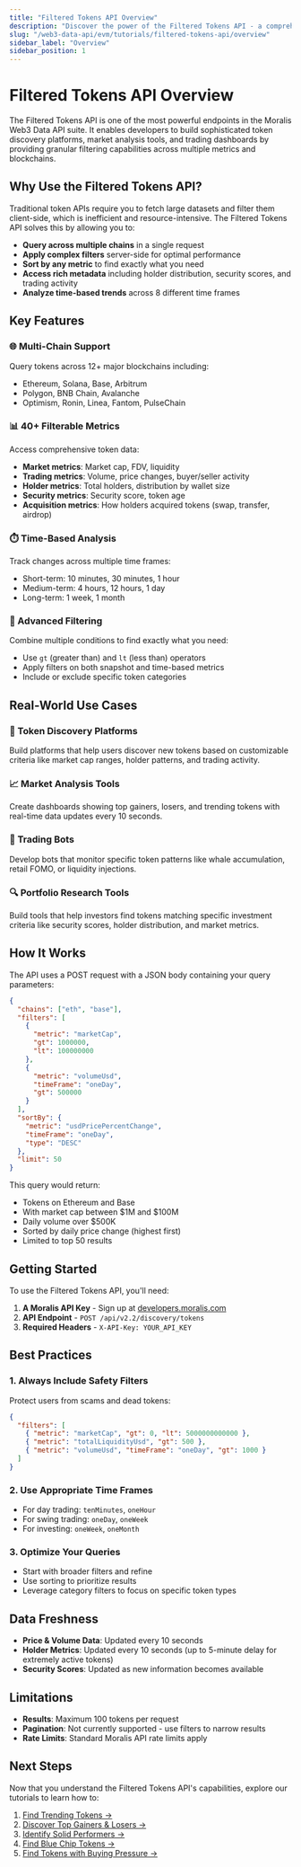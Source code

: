 ```yaml
---
title: "Filtered Tokens API Overview"
description: "Discover the power of the Filtered Tokens API - a comprehensive token discovery and analysis endpoint that enables you to find trending tokens, analyze market movements, and build sophisticated token screening tools across multiple blockchains."
slug: "/web3-data-api/evm/tutorials/filtered-tokens-api/overview"
sidebar_label: "Overview"
sidebar_position: 1
---
```


# Filtered Tokens API Overview

The Filtered Tokens API is one of the most powerful endpoints in the Moralis Web3 Data API suite. It enables developers to build sophisticated token discovery platforms, market analysis tools, and trading dashboards by providing granular filtering capabilities across multiple metrics and blockchains.

## Why Use the Filtered Tokens API?

Traditional token APIs require you to fetch large datasets and filter them client-side, which is inefficient and resource-intensive. The Filtered Tokens API solves this by allowing you to:

- **Query across multiple chains** in a single request
- **Apply complex filters** server-side for optimal performance
- **Sort by any metric** to find exactly what you need
- **Access rich metadata** including holder distribution, security scores, and trading activity
- **Analyze time-based trends** across 8 different time frames

## Key Features

### 🌐 Multi-Chain Support

Query tokens across 12+ major blockchains including:

- Ethereum, Solana, Base, Arbitrum
- Polygon, BNB Chain, Avalanche
- Optimism, Ronin, Linea, Fantom, PulseChain

### 📊 40+ Filterable Metrics

Access comprehensive token data:

- **Market metrics**: Market cap, FDV, liquidity
- **Trading metrics**: Volume, price changes, buyer/seller activity
- **Holder metrics**: Total holders, distribution by wallet size
- **Security metrics**: Security score, token age
- **Acquisition metrics**: How holders acquired tokens (swap, transfer, airdrop)

### ⏱️ Time-Based Analysis

Track changes across multiple time frames:

- Short-term: 10 minutes, 30 minutes, 1 hour
- Medium-term: 4 hours, 12 hours, 1 day
- Long-term: 1 week, 1 month

### 🎯 Advanced Filtering

Combine multiple conditions to find exactly what you need:

- Use `gt` (greater than) and `lt` (less than) operators
- Apply filters on both snapshot and time-based metrics
- Include or exclude specific token categories

## Real-World Use Cases

### 🚀 Token Discovery Platforms

Build platforms that help users discover new tokens based on customizable criteria like market cap ranges, holder patterns, and trading activity.

### 📈 Market Analysis Tools

Create dashboards showing top gainers, losers, and trending tokens with real-time data updates every 10 seconds.

### 🤖 Trading Bots

Develop bots that monitor specific token patterns like whale accumulation, retail FOMO, or liquidity injections.

### 🔍 Portfolio Research Tools

Build tools that help investors find tokens matching specific investment criteria like security scores, holder distribution, and market metrics.

## How It Works

The API uses a POST request with a JSON body containing your query parameters:

```json
{
  "chains": ["eth", "base"],
  "filters": [
    {
      "metric": "marketCap",
      "gt": 1000000,
      "lt": 100000000
    },
    {
      "metric": "volumeUsd",
      "timeFrame": "oneDay",
      "gt": 500000
    }
  ],
  "sortBy": {
    "metric": "usdPricePercentChange",
    "timeFrame": "oneDay",
    "type": "DESC"
  },
  "limit": 50
}
```

This query would return:

- Tokens on Ethereum and Base
- With market cap between $1M and $100M
- Daily volume over $500K
- Sorted by daily price change (highest first)
- Limited to top 50 results

## Getting Started

To use the Filtered Tokens API, you'll need:

1. **A Moralis API Key** - Sign up at [developers.moralis.com](https://developers.moralis.com)
2. **API Endpoint** - `POST /api/v2.2/discovery/tokens`
3. **Required Headers** - `X-API-Key: YOUR_API_KEY`

## Best Practices

### 1. Always Include Safety Filters

Protect users from scams and dead tokens:

```json
{
  "filters": [
    { "metric": "marketCap", "gt": 0, "lt": 5000000000000 },
    { "metric": "totalLiquidityUsd", "gt": 500 },
    { "metric": "volumeUsd", "timeFrame": "oneDay", "gt": 1000 }
  ]
}
```

### 2. Use Appropriate Time Frames

- For day trading: `tenMinutes`, `oneHour`
- For swing trading: `oneDay`, `oneWeek`
- For investing: `oneWeek`, `oneMonth`

### 3. Optimize Your Queries

- Start with broader filters and refine
- Use sorting to prioritize results
- Leverage category filters to focus on specific token types

## Data Freshness

- **Price & Volume Data**: Updated every 10 seconds
- **Holder Metrics**: Updated every 10 seconds (up to 5-minute delay for extremely active tokens)
- **Security Scores**: Updated as new information becomes available

## Limitations

- **Results**: Maximum 100 tokens per request
- **Pagination**: Not currently supported - use filters to narrow results
- **Rate Limits**: Standard Moralis API rate limits apply

## Next Steps

Now that you understand the Filtered Tokens API's capabilities, explore our tutorials to learn how to:

1. [Find Trending Tokens →](/web3-data-api/evm/tutorials/filtered-tokens-api/trending-tokens)
2. [Discover Top Gainers & Losers →](/web3-data-api/evm/tutorials/filtered-tokens-api/top-gainers-losers)
3. [Identify Solid Performers →](/web3-data-api/evm/tutorials/filtered-tokens-api/solid-performers)
4. [Find Blue Chip Tokens →](/web3-data-api/evm/tutorials/filtered-tokens-api/blue-chip-tokens)
5. [Find Tokens with Buying Pressure →](/web3-data-api/evm/tutorials/filtered-tokens-api/buying-pressure)
